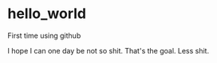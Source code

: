 # hello_world
First time using github

I hope I can one day be not so shit. That's the goal. Less shit. 
